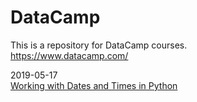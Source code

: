 # DataCamp
This is a repository for DataCamp courses.  
https://www.datacamp.com/

2019-05-17  
[Working with Dates and Times in Python](https://www.datacamp.com/courses/working-with-dates-and-times-in-python)  



